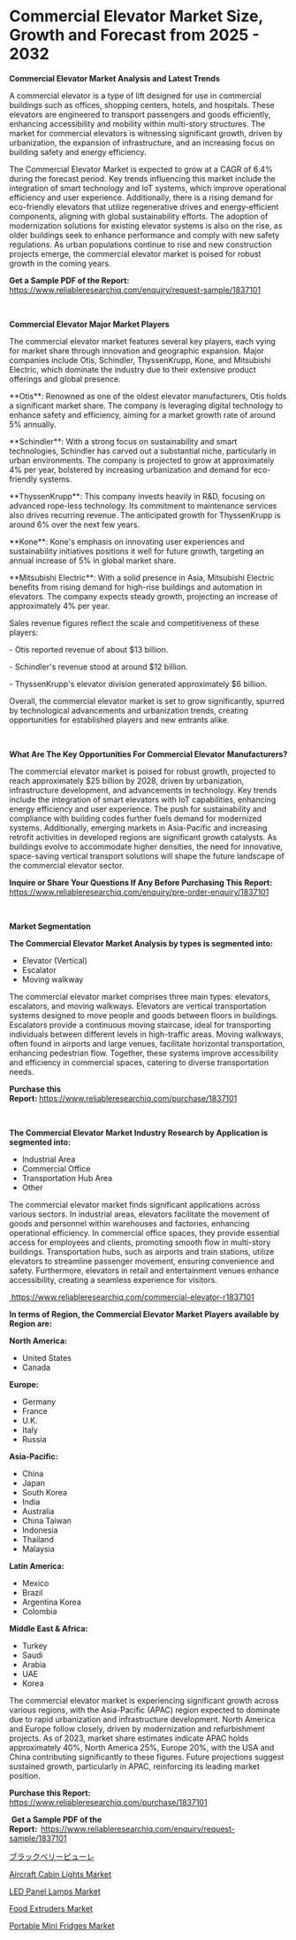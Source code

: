 <p><h1>Commercial Elevator Market Size, Growth and Forecast from 2025 - 2032</h1></p><p><strong>Commercial Elevator Market Analysis and Latest Trends</strong></p>
<p><p>A commercial elevator is a type of lift designed for use in commercial buildings such as offices, shopping centers, hotels, and hospitals. These elevators are engineered to transport passengers and goods efficiently, enhancing accessibility and mobility within multi-story structures. The market for commercial elevators is witnessing significant growth, driven by urbanization, the expansion of infrastructure, and an increasing focus on building safety and energy efficiency.</p><p>The Commercial Elevator Market is expected to grow at a CAGR of 6.4% during the forecast period. Key trends influencing this market include the integration of smart technology and IoT systems, which improve operational efficiency and user experience. Additionally, there is a rising demand for eco-friendly elevators that utilize regenerative drives and energy-efficient components, aligning with global sustainability efforts. The adoption of modernization solutions for existing elevator systems is also on the rise, as older buildings seek to enhance performance and comply with new safety regulations. As urban populations continue to rise and new construction projects emerge, the commercial elevator market is poised for robust growth in the coming years.</p></p>
<p><strong>Get a Sample PDF of the Report:&nbsp;</strong> <a href="https://www.reliableresearchiq.com/enquiry/request-sample/1837101?utm_campaign=1082&utm_medium=2&utm_source=Github&utm_content=ia&utm_term=09042025&utm_id=commercial-elevator">https://www.reliableresearchiq.com/enquiry/request-sample/1837101</a></p>
<p>&nbsp;</p>
<p><strong>Commercial Elevator Major Market Players</strong></p>
<p><p>The commercial elevator market features several key players, each vying for market share through innovation and geographic expansion. Major companies include Otis, Schindler, ThyssenKrupp, Kone, and Mitsubishi Electric, which dominate the industry due to their extensive product offerings and global presence.</p><p>**Otis**: Renowned as one of the oldest elevator manufacturers, Otis holds a significant market share. The company is leveraging digital technology to enhance safety and efficiency, aiming for a market growth rate of around 5% annually. </p><p>**Schindler**: With a strong focus on sustainability and smart technologies, Schindler has carved out a substantial niche, particularly in urban environments. The company is projected to grow at approximately 4% per year, bolstered by increasing urbanization and demand for eco-friendly systems.</p><p>**ThyssenKrupp**: This company invests heavily in R&D, focusing on advanced rope-less technology. Its commitment to maintenance services also drives recurring revenue. The anticipated growth for ThyssenKrupp is around 6% over the next few years.</p><p>**Kone**: Kone's emphasis on innovating user experiences and sustainability initiatives positions it well for future growth, targeting an annual increase of 5% in global market share.</p><p>**Mitsubishi Electric**: With a solid presence in Asia, Mitsubishi Electric benefits from rising demand for high-rise buildings and automation in elevators. The company expects steady growth, projecting an increase of approximately 4% per year.</p><p>Sales revenue figures reflect the scale and competitiveness of these players: </p><p>- Otis reported revenue of about $13 billion.</p><p>- Schindler's revenue stood at around $12 billion.</p><p>- ThyssenKrupp's elevator division generated approximately $6 billion.</p><p>Overall, the commercial elevator market is set to grow significantly, spurred by technological advancements and urbanization trends, creating opportunities for established players and new entrants alike.</p></p>
<p>&nbsp;</p>
<p><strong>What Are The Key Opportunities For Commercial Elevator Manufacturers?</strong></p>
<p><p>The commercial elevator market is poised for robust growth, projected to reach approximately $25 billion by 2028, driven by urbanization, infrastructure development, and advancements in technology. Key trends include the integration of smart elevators with IoT capabilities, enhancing energy efficiency and user experience. The push for sustainability and compliance with building codes further fuels demand for modernized systems. Additionally, emerging markets in Asia-Pacific and increasing retrofit activities in developed regions are significant growth catalysts. As buildings evolve to accommodate higher densities, the need for innovative, space-saving vertical transport solutions will shape the future landscape of the commercial elevator sector.</p></p>
<p><strong>Inquire or Share Your Questions If Any Before Purchasing This Report:</strong> <a href="https://www.reliableresearchiq.com/enquiry/pre-order-enquiry/1837101?utm_campaign=1082&utm_medium=2&utm_source=Github&utm_content=ia&utm_term=09042025&utm_id=commercial-elevator">https://www.reliableresearchiq.com/enquiry/pre-order-enquiry/1837101</a></p>
<p>&nbsp;</p>
<p><strong>Market Segmentation</strong></p>
<p><strong>The Commercial Elevator Market Analysis by types is segmented into:</strong></p>
<p><ul><li>Elevator (Vertical)</li><li>Escalator</li><li>Moving walkway</li></ul></p>
<p><p>The commercial elevator market comprises three main types: elevators, escalators, and moving walkways. Elevators are vertical transportation systems designed to move people and goods between floors in buildings. Escalators provide a continuous moving staircase, ideal for transporting individuals between different levels in high-traffic areas. Moving walkways, often found in airports and large venues, facilitate horizontal transportation, enhancing pedestrian flow. Together, these systems improve accessibility and efficiency in commercial spaces, catering to diverse transportation needs.</p></p>
<p><strong>Purchase this Report:&nbsp;</strong><a href="https://www.reliableresearchiq.com/purchase/1837101?utm_campaign=1082&utm_medium=2&utm_source=Github&utm_content=ia&utm_term=09042025&utm_id=commercial-elevator">https://www.reliableresearchiq.com/purchase/1837101</a></p>
<p>&nbsp;</p>
<p><strong>The Commercial Elevator Market Industry Research by Application is segmented into:</strong></p>
<p><ul><li>Industrial Area</li><li>Commercial Office</li><li>Transportation Hub Area</li><li>Other</li></ul></p>
<p><p>The commercial elevator market finds significant applications across various sectors. In industrial areas, elevators facilitate the movement of goods and personnel within warehouses and factories, enhancing operational efficiency. In commercial office spaces, they provide essential access for employees and clients, promoting smooth flow in multi-story buildings. Transportation hubs, such as airports and train stations, utilize elevators to streamline passenger movement, ensuring convenience and safety. Furthermore, elevators in retail and entertainment venues enhance accessibility, creating a seamless experience for visitors.</p></p>
<p><a href="https://www.reliableresearchiq.com/commercial-elevator-r1837101?utm_campaign=1082&utm_medium=2&utm_source=Github&utm_content=ia&utm_term=09042025&utm_id=commercial-elevator">&nbsp;https://www.reliableresearchiq.com/commercial-elevator-r1837101</a></p>
<p><strong>In terms of Region, the Commercial Elevator Market Players available by Region are:</strong></p>
<p>
    <p> <strong> North America: </strong>
        <ul>
            <li>United States</li>
            <li>Canada</li>
        </ul>
        </p> 
    <p> <strong> Europe: </strong>
        <ul>
            <li>Germany</li>
            <li>France</li>
            <li>U.K.</li>
            <li>Italy</li>
            <li>Russia</li>
        </ul>
        </p> 
    <p> <strong> Asia-Pacific: </strong>
        <ul>
            <li>China</li>
            <li>Japan</li>
            <li>South Korea</li>
            <li>India</li>
            <li>Australia</li>
            <li>China Taiwan</li>
            <li>Indonesia</li>
            <li>Thailand</li>
            <li>Malaysia</li>
        </ul>
        </p> 
    <p> <strong> Latin America: </strong>
        <ul>
            <li>Mexico</li>
            <li>Brazil</li>
            <li>Argentina Korea</li>
            <li>Colombia</li>
        </ul>
        </p> 
    <p> <strong> Middle East & Africa: </strong>
        <ul>
            <li>Turkey</li>
            <li>Saudi</li>
            <li>Arabia</li>
            <li>UAE</li>
            <li>Korea</li>
        </ul>
    </p>
    </p>
<p><p>The commercial elevator market is experiencing significant growth across various regions, with the Asia-Pacific (APAC) region expected to dominate due to rapid urbanization and infrastructure development. North America and Europe follow closely, driven by modernization and refurbishment projects. As of 2023, market share estimates indicate APAC holds approximately 40%, North America 25%, Europe 20%, with the USA and China contributing significantly to these figures. Future projections suggest sustained growth, particularly in APAC, reinforcing its leading market position.</p></p>
<p><strong>Purchase this Report: </strong><a href="https://www.reliableresearchiq.com/purchase/1837101?utm_campaign=1082&utm_medium=2&utm_source=Github&utm_content=ia&utm_term=09042025&utm_id=commercial-elevator">https://www.reliableresearchiq.com/purchase/1837101</a></p>
<p>&nbsp;<strong>Get a Sample PDF of the Report:&nbsp;&nbsp;</strong><a href="https://www.reliableresearchiq.com/enquiry/request-sample/1837101?utm_campaign=1082&utm_medium=2&utm_source=Github&utm_content=ia&utm_term=09042025&utm_id=commercial-elevator">https://www.reliableresearchiq.com/enquiry/request-sample/1837101</a></p>
<p><strong></strong></p>
<p><p><a href="https://github.com/lababdou/Market-Research-Report-List-7/blob/main/422098254053.md?utm_campaign=1082&utm_medium=2&utm_source=Github&utm_content=ia&utm_term=09042025&utm_id=commercial-elevator">ブラックベリーピューレ</a></p><p><a href="https://github.com/aijazdeitzbq/Market-Research-Report-List-1/blob/main/aircraft-cabin-lights-market.md?utm_campaign=1082&utm_medium=2&utm_source=Github&utm_content=ia&utm_term=09042025&utm_id=commercial-elevator">Aircraft Cabin Lights Market</a></p><p><a href="https://github.com/gambokaiohjr/Market-Research-Report-List-1/blob/main/led-panel-lamps-market.md?utm_campaign=1082&utm_medium=2&utm_source=Github&utm_content=ia&utm_term=09042025&utm_id=commercial-elevator">LED Panel Lamps Market</a></p><p><a href="https://github.com/skoppmerlib9/Market-Research-Report-List-1/blob/main/food-extruders-market.md?utm_campaign=1082&utm_medium=2&utm_source=Github&utm_content=ia&utm_term=09042025&utm_id=commercial-elevator">Food Extruders Market</a></p><p><a href="https://github.com/bocksovers0r/Market-Research-Report-List-1/blob/main/portable-mini-fridges-market.md?utm_campaign=1082&utm_medium=2&utm_source=Github&utm_content=ia&utm_term=09042025&utm_id=commercial-elevator">Portable Mini Fridges Market</a></p></p>